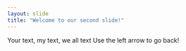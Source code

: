 ```yaml
---
layout: slide
title: "Welcome to our second slide!"
---
```

Your text, my text, we all text
Use the left arrow to go back!
